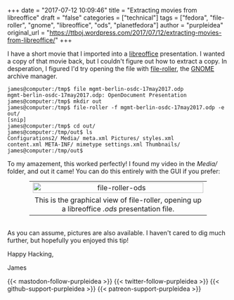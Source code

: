 +++
date = "2017-07-12 10:09:46"
title = "Extracting movies from libreoffice"
draft = "false"
categories = ["technical"]
tags = ["fedora", "file-roller", "gnome", "libreoffice", "ods", "planetfedora"]
author = "purpleidea"
original_url = "https://ttboj.wordpress.com/2017/07/12/extracting-movies-from-libreoffice/"
+++

I have a short movie that I imported into a <a href="https://libreoffice.org/">libreoffice</a> presentation. I wanted a copy of that movie back, but I couldn't figure out how to extract a copy. In desperation, I figured I'd try opening the file with <a href="https://wiki.gnome.org/Apps/FileRoller">file-roller</a>, the <a href="https://gnome.org/">GNOME</a> archive manager.

```
james@computer:/tmp$ file mgmt-berlin-osdc-17may2017.odp 
mgmt-berlin-osdc-17may2017.odp: OpenDocument Presentation
james@computer:/tmp$ mkdir out
james@computer:/tmp$ file-roller -f mgmt-berlin-osdc-17may2017.odp -e out/
[snip]
james@computer:/tmp$ cd out/
james@computer:/tmp/out$ ls
Configurations2/ Media/ meta.xml Pictures/ styles.xml
content.xml META-INF/ mimetype settings.xml Thumbnails/
james@computer:/tmp/out$
```
To my amazement, this worked perfectly! I found my video in the <em>Media/</em> folder, and out it came! You can do this entirely with the GUI if you prefer:

<table style="text-align:center; width:80%; margin:0 auto;"><tr><td><a href="file-roller-ods.png"><img class="alignnone size-full wp-image-2359" src="file-roller-ods.png" alt="file-roller-ods" width="100%" height="100%" /></a></td></tr><tr><td>This is the graphical view of file-roller, opening up a libreoffice <em>.ods</em> presentation file.</td></tr></table></br />

As you can assume, pictures are also available. I haven't cared to dig much further, but hopefully you enjoyed this tip!

Happy Hacking,

James

{{< mastodon-follow-purpleidea >}}
{{< twitter-follow-purpleidea >}}
{{< github-support-purpleidea >}}
{{< patreon-support-purpleidea >}}

